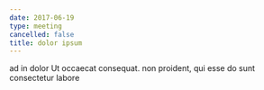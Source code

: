 ```yaml
---
date: 2017-06-19
type: meeting
cancelled: false
title: dolor ipsum
---
```

ad in dolor Ut occaecat consequat. non proident, qui esse do sunt consectetur labore